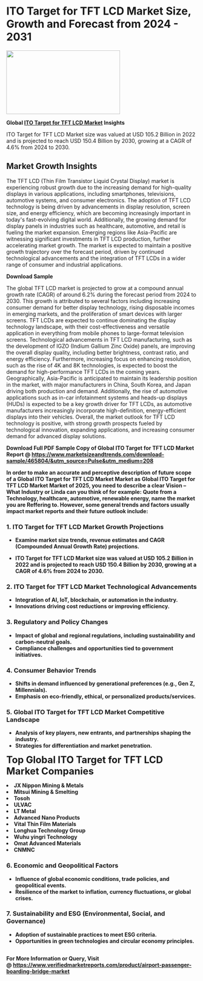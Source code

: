 <H1>ITO Target for TFT LCD Market Size, Growth and Forecast from 2024 - 2031</H1><img class="aligncenter size-medium wp-image-584254" src="https://thirdeyenews.in/wp-content/uploads/2024/09/Global-Market-Research-300x168.jpeg" alt="" width="300" height="168" /><p><strong>Global&nbsp;<a href="https://www.marketsizeandtrends.com/download-sample/465804/&amp;utm_source=Pulse&amp;utm_medium=208">ITO Target for TFT LCD Market</a> Insights</strong></p><p>ITO Target for TFT LCD Market size was valued at USD 105.2 Billion in 2022 and is projected to reach USD 150.4 Billion by 2030, growing at a CAGR of 4.6% from 2024 to 2030.</p><p><h2>Market Growth Insights</h2> <p>The TFT LCD (Thin Film Transistor Liquid Crystal Display) market is experiencing robust growth due to the increasing demand for high-quality displays in various applications, including smartphones, televisions, automotive systems, and consumer electronics. The adoption of TFT LCD technology is being driven by advancements in display resolution, screen size, and energy efficiency, which are becoming increasingly important in today's fast-evolving digital world. Additionally, the growing demand for display panels in industries such as healthcare, automotive, and retail is fueling the market expansion. Emerging regions like Asia-Pacific are witnessing significant investments in TFT LCD production, further accelerating market growth. The market is expected to maintain a positive growth trajectory over the forecast period, driven by continued technological advancements and the integration of TFT LCDs in a wider range of consumer and industrial applications. </p> <p><strong>Download Sample</strong></p> <p>The global TFT LCD market is projected to grow at a compound annual growth rate (CAGR) of around 6.2% during the forecast period from 2024 to 2030. This growth is attributed to several factors including increasing consumer demand for better display technology, rising disposable incomes in emerging markets, and the proliferation of smart devices with larger screens. TFT LCDs are expected to continue dominating the display technology landscape, with their cost-effectiveness and versatile application in everything from mobile phones to large-format television screens. Technological advancements in TFT LCD manufacturing, such as the development of IGZO (Indium Gallium Zinc Oxide) panels, are improving the overall display quality, including better brightness, contrast ratio, and energy efficiency. Furthermore, increasing focus on enhancing resolution, such as the rise of 4K and 8K technologies, is expected to boost the demand for high-performance TFT LCDs in the coming years. Geographically, Asia-Pacific is anticipated to maintain its leadership position in the market, with major manufacturers in China, South Korea, and Japan driving both production and demand. Additionally, the rise of automotive applications such as in-car infotainment systems and heads-up displays (HUDs) is expected to be a key growth driver for TFT LCDs, as automotive manufacturers increasingly incorporate high-definition, energy-efficient displays into their vehicles. Overall, the market outlook for TFT LCD technology is positive, with strong growth prospects fueled by technological innovation, expanding applications, and increasing consumer demand for advanced display solutions. </p> <p><strong></p><p><span class=""><strong>Download Full PDF Sample Copy of Global ITO Target for TFT LCD Market Report</strong> @ <a href="https://www.marketsizeandtrends.com/download-sample/465804/&amp;utm_source=Pulse&amp;utm_medium=208" target="_blank">https://www.marketsizeandtrends.com/download-sample/465804/&amp;utm_source=Pulse&amp;utm_medium=208</a></span></p><p>In order to make an accurate and perceptive description of future scope of a Global&nbsp;ITO Target for TFT LCD Market Market as Global&nbsp;ITO Target for TFT LCD Market Market of 2025, you need to describe a clear Vision &ndash; What Industry or Linda can you think of for example: Quote from a Technology, healthcare, automotive, renewable energy, name the market you are Reffering to. However, some general trends and factors usually impact market reports and their future outlook include:</p><h3>1.&nbsp;<strong>ITO Target for TFT LCD Market Growth Projections</strong></h3><ul><li>Examine market size trends, revenue estimates and CAGR (Compounded Annual Growth Rate) projections.</li><li><p>ITO Target for TFT LCD Market size was valued at USD 105.2 Billion in 2022 and is projected to reach USD 150.4 Billion by 2030, growing at a CAGR of 4.6% from 2024 to 2030.</p></li></ul><h3>2.&nbsp;<strong>ITO Target for TFT LCD Market Technological Advancements</strong></h3><ul><li>Integration of AI, IoT, blockchain, or automation in the industry.</li><li>Innovations driving cost reductions or improving efficiency.</li></ul><h3>3.&nbsp;<strong>Regulatory and Policy Changes</strong></h3><ul><li>Impact of global and regional regulations, including sustainability and carbon-neutral goals.</li><li>Compliance challenges and opportunities tied to government initiatives.</li></ul><h3>4.&nbsp;<strong>Consumer Behavior Trends</strong></h3><ul><li>Shifts in demand influenced by generational preferences (e.g., Gen Z, Millennials).</li><li>Emphasis on eco-friendly, ethical, or personalized products/services.</li></ul><h3>5.&nbsp;<strong>Global ITO Target for TFT LCD Market Competitive Landscape</strong></h3><ul><li>Analysis of key players, new entrants, and partnerships shaping the industry.</li><li>Strategies for differentiation and market penetration.</li></ul><p data-pm-slice="1 1 []"><span style="color: inherit; font-family: inherit; font-size: 25px;">Top Global ITO Target for TFT LCD Market Companies</span></p><div class="" data-test-id=""><p><li>JX Nippon Mining & Metals</li><li> Mitsui Mining & Smelting</li><li> Tosoh</li><li> ULVAC</li><li> LT Metal</li><li> Advanced Nano Products</li><li> Vital Thin Film Materials</li><li> Longhua Technology Group</li><li> Wuhu yingri Technology</li><li> Omat Advanced Materials</li><li> CNMNC</li></p></div><h3>6.&nbsp;<strong>Economic and Geopolitical Factors</strong></h3><ul><li>Influence of global economic conditions, trade policies, and geopolitical events.</li><li>Resilience of the market to inflation, currency fluctuations, or global crises.</li></ul><h3>7.&nbsp;<strong>Sustainability and ESG (Environmental, Social, and Governance)</strong></h3><ul><li>Adoption of sustainable practices to meet ESG criteria.</li><li>Opportunities in green technologies and circular economy principles.</li></ul><h2><strong style="font-size: 14px;">For More Information or Query, Visit @&nbsp;</strong><a style="background-color: #ffffff; font-size: 14px;" href="https://www.marketsizeandtrends.com/report/ito-target-for-tft-lcd-market/" target="_blank">https://www.verifiedmarketreports.com/product/airport-passenger-boarding-bridge-market</a></h2>
